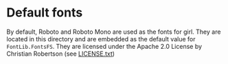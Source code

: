 # Default fonts

By default, Roboto and Roboto Mono are used as the fonts for girl. They are located in this directory and are embedded as the default value for `FontLib.FontsFS`. They are licensed under the Apache 2.0 License by Christian Robertson (see [LICENSE.txt](LICENSE.txt))